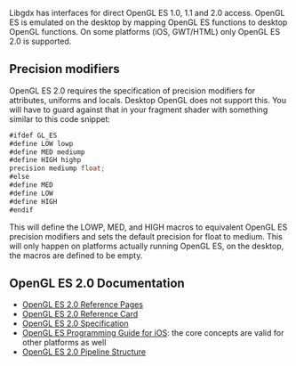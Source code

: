 Libgdx has interfaces for direct OpenGL ES 1.0, 1.1 and 2.0 access. OpenGL ES is emulated on the desktop by mapping OpenGL ES functions to desktop OpenGL functions. On some platforms (iOS, GWT/HTML) only OpenGL ES 2.0 is supported.

## Precision modifiers ##
OpenGL ES 2.0 requires the specification of precision modifiers for attributes, uniforms and locals. Desktop OpenGL does not support this. You will have to guard against that in your fragment shader with something similar to this code snippet:

```java
#ifdef GL_ES 
#define LOW lowp
#define MED mediump
#define HIGH highp
precision mediump float;
#else
#define MED
#define LOW
#define HIGH
#endif
```

This will define the LOWP, MED, and HIGH macros to equivalent OpenGL ES precision modifiers and sets the default precision for float to medium. This will only happen on platforms actually running OpenGL ES, on the desktop, the macros are defined to be empty.

## OpenGL ES 2.0 Documentation ##
* [OpenGL ES 2.0 Reference Pages](http://www.khronos.org/opengles/sdk/docs/man/ "OpenGL ES 2.0 Reference Pages")
* [OpenGL ES 2.0 Reference Card](http://www.khronos.org/opengles/sdk/docs/reference_cards/OpenGL-ES-2_0-Reference-card.pdf "OpenGL ES 2.0 Reference Card")
* [OpenGL ES 2.0 Specification](http://www.khronos.org/registry/gles/#specs2 "OpenGL ES 2.0 Specification")
* [OpenGL ES Programming Guide for iOS](https://developer.apple.com/library/ios/documentation/3DDrawing/Conceptual/OpenGLES_ProgrammingGuide/Introduction/Introduction.html "OpenGL ES Programming Guide for iOS"): the core concepts are valid for other platforms as well
* [OpenGL ES 2.0 Pipeline Structure](http://en.wikibooks.org/wiki/OpenGL_Programming/OpenGL_ES_Overview#OpenGL_ES_2.0_Pipeline_Structure "OpenGL ES 2.0 Pipeline Structure")
